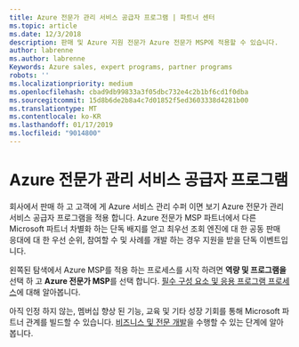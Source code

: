 ```yaml
---
title: Azure 전문가 관리 서비스 공급자 프로그램 | 파트너 센터
ms.topic: article
ms.date: 12/3/2018
description: 판매 및 Azure 지원 전문가 Azure 전문가 MSP에 적용할 수 있습니다.
author: labrenne
ms.author: labrenne
Keywords: Azure sales, expert programs, partner programs
robots: ''
ms.localizationpriority: medium
ms.openlocfilehash: cbad9db99833a3f05dbc732e4c2b1bf6cd1f0dba
ms.sourcegitcommit: 15d8b6de2b8a4c7d01852f5ed3603338d4281b00
ms.translationtype: MT
ms.contentlocale: ko-KR
ms.lasthandoff: 01/17/2019
ms.locfileid: "9014800"
---
```

# <a name="azure-expert-managed-services-provider-program"></a>Azure 전문가 관리 서비스 공급자 프로그램


회사에서 판매 하 고 고객에 게 Azure 서비스 관리 수퍼 이면 보기 Azure 전문가 관리 서비스 공급자 프로그램을 적용 합니다. Azure 전문가 MSP 파트너에서 다른 Microsoft 파트너 차별화 하는 단독 배지를 얻고 최우선 조회 엔진에 대 한 공동 판매 응대에 대 한 우선 순위, 참여할 수 및 사례를 개발 하는 경우 지원을 받을 단독 이벤트입니다.

왼쪽된 탐색에서 Azure MSP를 적용 하는 프로세스를 시작 하려면 **역량 및 프로그램을** 선택 하 고 **Azure 전문가 MSP**를 선택 합니다. [필수 구성 요소 및 응용 프로그램 프로세스](https://partner.microsoft.com/membership/azure-expert-msp)에 대해 알아봅니다. 

아직 인정 하지 않는, 멤버십 향상 된 기능, 교육 및 기타 성장 기회를 통해 Microsoft 파트너 관계를 빌드할 수 있습니다.
[비즈니스 및 전문 개발](https://partner.microsoft.com/membership/azure-expert-msp)을 수행할 수 있는 단계에 알아봅니다.

